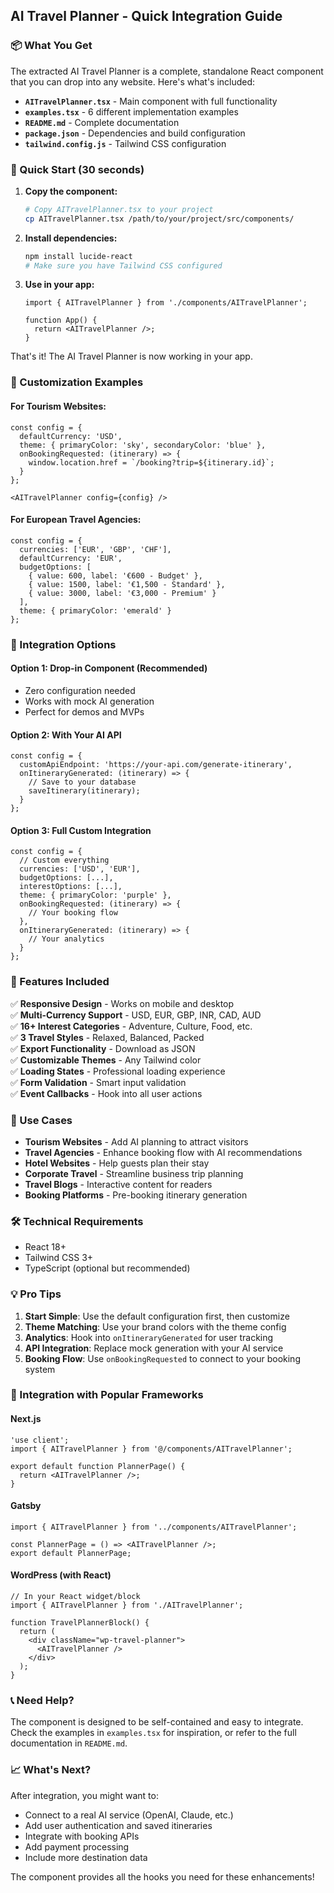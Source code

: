 ## AI Travel Planner - Quick Integration Guide

### 📦 What You Get

The extracted AI Travel Planner is a complete, standalone React component that you can drop into any website. Here's what's included:

- **`AITravelPlanner.tsx`** - Main component with full functionality
- **`examples.tsx`** - 6 different implementation examples
- **`README.md`** - Complete documentation
- **`package.json`** - Dependencies and build configuration
- **`tailwind.config.js`** - Tailwind CSS configuration

### 🚀 Quick Start (30 seconds)

1. **Copy the component:**
   ```bash
   # Copy AITravelPlanner.tsx to your project
   cp AITravelPlanner.tsx /path/to/your/project/src/components/
   ```

2. **Install dependencies:**
   ```bash
   npm install lucide-react
   # Make sure you have Tailwind CSS configured
   ```

3. **Use in your app:**
   ```tsx
   import { AITravelPlanner } from './components/AITravelPlanner';

   function App() {
     return <AITravelPlanner />;
   }
   ```

That's it! The AI Travel Planner is now working in your app.

### 🎨 Customization Examples

#### For Tourism Websites:
```tsx
const config = {
  defaultCurrency: 'USD',
  theme: { primaryColor: 'sky', secondaryColor: 'blue' },
  onBookingRequested: (itinerary) => {
    window.location.href = `/booking?trip=${itinerary.id}`;
  }
};

<AITravelPlanner config={config} />
```

#### For European Travel Agencies:
```tsx
const config = {
  currencies: ['EUR', 'GBP', 'CHF'],
  defaultCurrency: 'EUR',
  budgetOptions: [
    { value: 600, label: '€600 - Budget' },
    { value: 1500, label: '€1,500 - Standard' },
    { value: 3000, label: '€3,000 - Premium' }
  ],
  theme: { primaryColor: 'emerald' }
};
```

### 🔌 Integration Options

#### Option 1: Drop-in Component (Recommended)
- Zero configuration needed
- Works with mock AI generation
- Perfect for demos and MVPs

#### Option 2: With Your AI API
```tsx
const config = {
  customApiEndpoint: 'https://your-api.com/generate-itinerary',
  onItineraryGenerated: (itinerary) => {
    // Save to your database
    saveItinerary(itinerary);
  }
};
```

#### Option 3: Full Custom Integration
```tsx
const config = {
  // Custom everything
  currencies: ['USD', 'EUR'],
  budgetOptions: [...],
  interestOptions: [...],
  theme: { primaryColor: 'purple' },
  onBookingRequested: (itinerary) => {
    // Your booking flow
  },
  onItineraryGenerated: (itinerary) => {
    // Your analytics
  }
};
```

### 📱 Features Included

✅ **Responsive Design** - Works on mobile and desktop  
✅ **Multi-Currency Support** - USD, EUR, GBP, INR, CAD, AUD  
✅ **16+ Interest Categories** - Adventure, Culture, Food, etc.  
✅ **3 Travel Styles** - Relaxed, Balanced, Packed  
✅ **Export Functionality** - Download as JSON  
✅ **Customizable Themes** - Any Tailwind color  
✅ **Loading States** - Professional loading experience  
✅ **Form Validation** - Smart input validation  
✅ **Event Callbacks** - Hook into all user actions  

### 🎯 Use Cases

- **Tourism Websites** - Add AI planning to attract visitors
- **Travel Agencies** - Enhance booking flow with AI recommendations  
- **Hotel Websites** - Help guests plan their stay
- **Corporate Travel** - Streamline business trip planning
- **Travel Blogs** - Interactive content for readers
- **Booking Platforms** - Pre-booking itinerary generation

### 🛠️ Technical Requirements

- React 18+
- Tailwind CSS 3+
- TypeScript (optional but recommended)

### 💡 Pro Tips

1. **Start Simple**: Use the default configuration first, then customize
2. **Theme Matching**: Use your brand colors with the theme config
3. **Analytics**: Hook into `onItineraryGenerated` for user tracking
4. **API Integration**: Replace mock generation with your AI service
5. **Booking Flow**: Use `onBookingRequested` to connect to your booking system

### 🔗 Integration with Popular Frameworks

#### Next.js
```tsx
'use client';
import { AITravelPlanner } from '@/components/AITravelPlanner';

export default function PlannerPage() {
  return <AITravelPlanner />;
}
```

#### Gatsby
```tsx
import { AITravelPlanner } from '../components/AITravelPlanner';

const PlannerPage = () => <AITravelPlanner />;
export default PlannerPage;
```

#### WordPress (with React)
```tsx
// In your React widget/block
import { AITravelPlanner } from './AITravelPlanner';

function TravelPlannerBlock() {
  return (
    <div className="wp-travel-planner">
      <AITravelPlanner />
    </div>
  );
}
```

### 📞 Need Help?

The component is designed to be self-contained and easy to integrate. Check the examples in `examples.tsx` for inspiration, or refer to the full documentation in `README.md`.

### 📈 What's Next?

After integration, you might want to:
- Connect to a real AI service (OpenAI, Claude, etc.)
- Add user authentication and saved itineraries
- Integrate with booking APIs
- Add payment processing
- Include more destination data

The component provides all the hooks you need for these enhancements!
